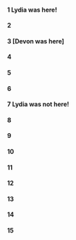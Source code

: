 #### 1 Lydia was here!
#### 2
#### 3 [Devon was here]
#### 4
#### 5
#### 6
#### 7 Lydia was not here!
#### 8
#### 9
#### 10
#### 11
#### 12
#### 13
#### 14
#### 15